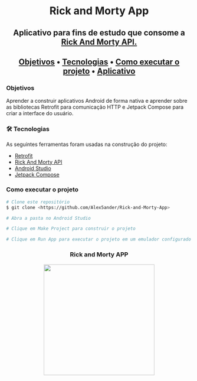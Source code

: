 <h1 align="center">Rick and Morty App</h1>

<h2 align="center">Aplicativo para fins de estudo que consome a <a href="https://rickandmortyapi.com/" targ>Rick And Morty API.</a>
<h2>

<p align="center">
 <a href="#objetivos">Objetivos</a> •
 <a href="#tecnologias">Tecnologias</a> • 
 <a href="#como-executar-o-projeto">Como executar o projeto</a> • 
 <a href="#aplicativo">Aplicativo</a>
</p>

### Objetivos

Aprender a construir aplicativos Android de forma nativa e aprender sobre as bibliotecas Retrofit para comunicação HTTP e Jetpack Compose para criar a interface do usuário.

<h3 id="tecnologias">🛠 Tecnologias</h3>

As seguintes ferramentas foram usadas na construção do projeto:

- [Retrofit](https://square.github.io/retrofit/)
- [Rick And Morty API](https://rickandmortyapi.com/)
- [Android Studio](https://developer.android.com/studio)
- [Jetpack Compose](https://developer.android.com/jetpack/compose?hl=pt-br)

### Como executar o projeto

```bash
# Clone este repositório
$ git clone <https://github.com/Alex5ander/Rick-and-Morty-App>

# Abra a pasta no Android Studio

# Clique em Make Project para construir o projeto

# Clique em Run App para executar o projeto em um emulador configurado ou dispositivo fisico conectado na porta USB
```

<h3 id="aplicativo" align="center">Rick and Morty APP</h3>

<div align="center">
  <img src="preview.gif" width="300" />
</div>
